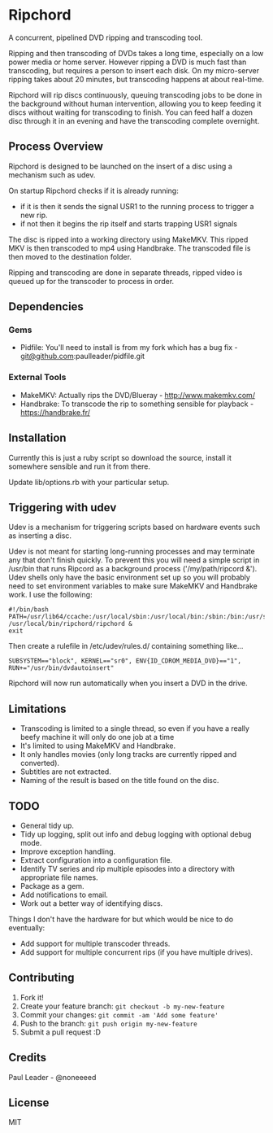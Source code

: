 # Ripchord

A concurrent, pipelined DVD ripping and transcoding tool.

Ripping and then transcoding of DVDs takes a long time, especially on a low power media or home server. However ripping a DVD is much fast than transcoding, but requires a person to insert each disk. On my micro-server ripping takes about 20 minutes, but transcoding happens at about real-time.

Ripchord will rip discs continuously, queuing transcoding jobs to be done in the background without human intervention, allowing you to keep feeding it discs without waiting for transcoding to finish. You can feed half a dozen disc through it in an evening and have the transcoding complete overnight.

## Process Overview

Ripchord is designed to be launched on the insert of a disc using a mechanism such as udev.

On startup Ripchord checks if it is already running:

 * if it is then it sends the signal USR1 to the running process to trigger a new rip.
 * if not then it begins the rip itself and starts trapping USR1 signals

The disc is ripped into a working directory using MakeMKV.
This ripped MKV is then transcoded to mp4 using Handbrake.
The transcoded file is then moved to the destination folder.

Ripping and transcoding are done in separate threads, ripped video is queued up for the transcoder to process in order.

## Dependencies

### Gems

* Pidfile: You'll need to install is from my fork which has a bug fix - git@github.com:paulleader/pidfile.git

### External Tools

* MakeMKV: Actually rips the DVD/Blueray - http://www.makemkv.com/
* Handbrake: To transcode the rip to something sensible for playback - https://handbrake.fr/

## Installation

Currently this is just a ruby script so download the source, install it somewhere sensible and run it from there.

Update lib/options.rb with your particular setup.

## Triggering with udev

Udev is a mechanism for triggering scripts based on hardware events such as inserting a disc.

Udev is not meant for starting long-running processes and may terminate any that don't finish quickly. To prevent this you will need a simple script in /usr/bin that runs Ripcord as a background process ('/my/path/ripcord &'). Udev shells only have the basic environment set up so you will probably need to set environment variables to make sure MakeMKV and Handbrake work. I use the following:

    #!/bin/bash
    PATH=/usr/lib64/ccache:/usr/local/sbin:/usr/local/bin:/sbin:/bin:/usr/sbin:/usr/bin /usr/local/bin/ripchord/ripchord &
    exit

Then create a rulefile in /etc/udev/rules.d/ containing something like...

    SUBSYSTEM=="block", KERNEL=="sr0", ENV{ID_CDROM_MEDIA_DVD}=="1", RUN+="/usr/bin/dvdautoinsert"
    
Ripchord will now run automatically when you insert a DVD in the drive.

## Limitations

* Transcoding is limited to a single thread, so even if you have a really beefy machine it will only do one job at a time
* It's limited to using MakeMKV and Handbrake.
* It only handles movies (only long tracks are currently ripped and converted).
* Subtitles are not extracted.
* Naming of the result is based on the title found on the disc.

## TODO

* General tidy up.
* Tidy up logging, split out info and debug logging with optional debug mode.
* Improve exception handling.
* Extract configuration into a configuration file.
* Identify TV series and rip multiple episodes into a directory with appropriate file names.
* Package as a gem.
* Add notifications to email.
* Work out a better way of identifying discs.

Things I don't have the hardware for but which would be nice to do eventually:
* Add support for multiple transcoder threads.
* Add support for multiple concurrent rips (if you have multiple drives).

## Contributing

1. Fork it!
2. Create your feature branch: `git checkout -b my-new-feature`
3. Commit your changes: `git commit -am 'Add some feature'`
4. Push to the branch: `git push origin my-new-feature`
5. Submit a pull request :D

## Credits

Paul Leader - @noneeeed

## License

MIT